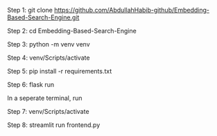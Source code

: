 Step 1: git clone https://github.com/AbdullahHabib-github/Embedding-Based-Search-Engine.git

Step 2: cd Embedding-Based-Search-Engine

Step 3: python -m venv venv

Step 4: venv/Scripts/activate

Step 5: pip install -r requirements.txt

Step 6: flask run

In a seperate terminal, run

Step 7: venv/Scripts/activate

Step 8:  streamlit run frontend.py
